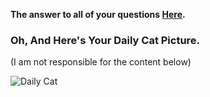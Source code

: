 **The answer to all of your questions  [Here](http://www.staggeringbeauty.com).** 

### Oh, And Here's Your Daily Cat Picture.
(I am not responsible for the content below)
<!-- START_CAT_PICTURE -->
![Daily Cat](https://cdn2.thecatapi.com/images/MTU0ODc1Nw.jpg)
<!-- END_CAT_PICTURE -->
